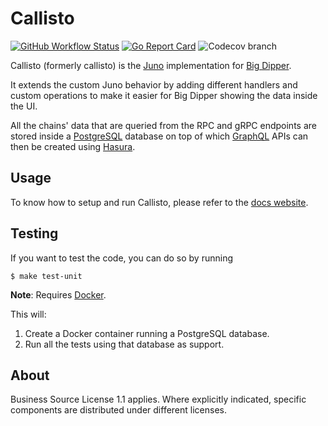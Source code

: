 # Callisto
[![GitHub Workflow Status](https://img.shields.io/github/workflow/status/forbole/callisto/Tests)](https://github.com/forbole/callisto/actions?query=workflow%3ATests)
[![Go Report Card](https://goreportcard.com/badge/github.com/forbole/callisto)](https://goreportcard.com/report/github.com/forbole/callisto)
![Codecov branch](https://img.shields.io/codecov/c/github/forbole/callisto/cosmos/v0.40.x)

Callisto (formerly callisto) is the [Juno](https://github.com/forbole/juno) implementation
for [Big Dipper](https://github.com/forbole/big-dipper).

It extends the custom Juno behavior by adding different handlers and custom operations to make it easier for Big Dipper
showing the data inside the UI.

All the chains' data that are queried from the RPC and gRPC endpoints are stored inside
a [PostgreSQL](https://www.postgresql.org/) database on top of which [GraphQL](https://graphql.org/) APIs can then be
created using [Hasura](https://hasura.io/).

## Usage
To know how to setup and run Callisto, please refer to
the [docs website](https://docs.bigdipper.live/cosmos-based/parser/overview/).

## Testing
If you want to test the code, you can do so by running

```shell
$ make test-unit
```

**Note**: Requires [Docker](https://docker.com).

This will:
1. Create a Docker container running a PostgreSQL database.
2. Run all the tests using that database as support.

## About
Business Source License 1.1 applies.
Where explicitly indicated, specific components are distributed under different licenses.
